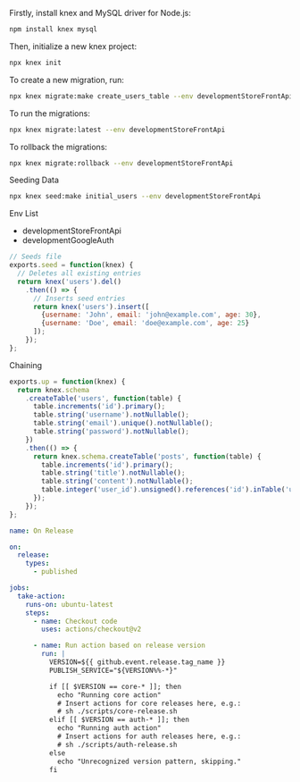 Firstly, install knex and MySQL driver for Node.js:
```bash
npm install knex mysql
```

Then, initialize a new knex project:
```bash
npx knex init
```

To create a new migration, run:
```bash
npx knex migrate:make create_users_table --env developmentStoreFrontApi
```

To run the migrations:
```bash
npx knex migrate:latest --env developmentStoreFrontApi
```

To rollback the migrations:
```bash
npx knex migrate:rollback --env developmentStoreFrontApi
```

Seeding Data
```bash
npx knex seed:make initial_users --env developmentStoreFrontApi
```

Env List
* developmentStoreFrontApi
* developmentGoogleAuth

```javascript
// Seeds file
exports.seed = function(knex) {
  // Deletes all existing entries
  return knex('users').del()
    .then(() => {
      // Inserts seed entries
      return knex('users').insert([
        {username: 'John', email: 'john@example.com', age: 30},
        {username: 'Doe', email: 'doe@example.com', age: 25}
      ]);
    });
};
```

Chaining
```javascript
exports.up = function(knex) {
  return knex.schema
    .createTable('users', function(table) {
      table.increments('id').primary();
      table.string('username').notNullable();
      table.string('email').unique().notNullable();
      table.string('password').notNullable();
    })
    .then(() => {
      return knex.schema.createTable('posts', function(table) {
        table.increments('id').primary();
        table.string('title').notNullable();
        table.string('content').notNullable();
        table.integer('user_id').unsigned().references('id').inTable('users');
      });
    });
};
```


```yaml
name: On Release

on:
  release:
    types:
      - published

jobs:
  take-action:
    runs-on: ubuntu-latest
    steps:
      - name: Checkout code
        uses: actions/checkout@v2

      - name: Run action based on release version
        run: |
          VERSION=${{ github.event.release.tag_name }}
          PUBLISH_SERVICE="${VERSION%%-*}"

          if [[ $VERSION == core-* ]]; then
            echo "Running core action"
            # Insert actions for core releases here, e.g.:
            # sh ./scripts/core-release.sh
          elif [[ $VERSION == auth-* ]]; then
            echo "Running auth action"
            # Insert actions for auth releases here, e.g.:
            # sh ./scripts/auth-release.sh
          else
            echo "Unrecognized version pattern, skipping."
          fi
```